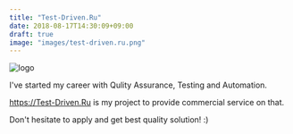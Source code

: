 ```yaml
---
title: "Test-Driven.Ru"
date: 2018-08-17T14:30:09+09:00
draft: true
image: "images/test-driven.ru.png"
---
```

![logo](/images/test-driven.ru.png)

I've started my career with Qulity Assurance, Testing and Automation.

https://Test-Driven.Ru is my project to provide commercial service on that.

Don't hesitate to apply and get best quality solution! :)

